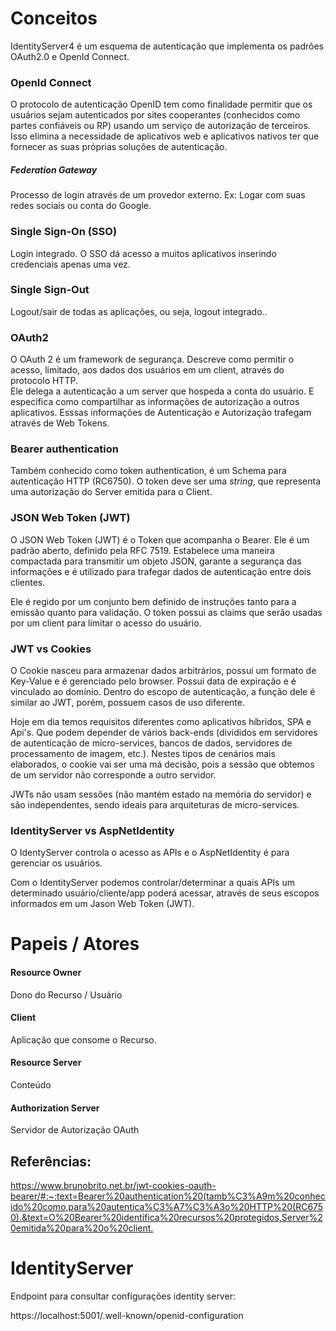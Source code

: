 # Conceitos

IdentityServer4 é um esquema de autenticação que implementa os padrões OAuth2.0 e OpenId Connect.


### OpenId Connect 
O protocolo de autenticação OpenID tem como finalidade permitir que os usuários sejam autenticados por sites cooperantes (conhecidos como partes confiáveis ou RP) usando um serviço de autorização de terceiros.  
Isso elimina a necessidade de aplicativos web e aplicativos nativos ter que fornecer as suas próprias soluções de autenticação.

##### Federation Gateway
Processo de login através de um provedor externo. Ex: Logar com suas redes sociais ou conta do Google.


### Single Sign-On (SSO)
Login integrado. O SSO dá acesso a muitos aplicativos inserindo credenciais apenas uma vez.

### Single Sign-Out
Logout/sair de todas as aplicações, ou seja, logout integrado..


### OAuth2
O OAuth 2 é um framework de segurança. Descreve como permitir o acesso, limitado, aos dados dos usuários em um client, através do protocolo HTTP.  
Ele delega a autenticação a um server que hospeda a conta do usuário. E especifica como compartilhar as informações de autorização a outros aplicativos. Esssas informações de Autenticação e Autorização trafegam através de Web Tokens. 


### Bearer authentication 
Também conhecido como token authentication, é um Schema para autenticação HTTP (RC6750). O token deve ser uma _string_, que
representa uma autorização do Server emitida para o Client.


### JSON Web Token (JWT) 
O JSON Web Token (JWT) é o Token que acompanha o Bearer. Ele é um padrão aberto, definido pela RFC 7519. Estabelece uma maneira compactada para transmitir um objeto JSON, garante a segurança das informações e é utilizado para trafegar dados de autenticação entre dois clientes.

Ele é regido por um conjunto bem definido de instruções tanto para a emissão quanto para validação. O token possui as claims que serão usadas por um client para limitar o acesso do usuário.


### JWT vs Cookies
O Cookie nasceu para armazenar dados arbitrários, possui um formato de Key-Value e é gerenciado pelo browser. Possui data de expiração e é vinculado ao domínio. Dentro do escopo de autenticação, a função dele é similar ao JWT, porém, possuem casos de uso diferente.

Hoje em dia temos requisitos diferentes como aplicativos híbridos, SPA e Api's. Que podem depender de vários back-ends (divididos em servidores de autenticação de micro-services, bancos de dados, servidores de processamento de imagem, etc.). Nestes tipos de cenários mais elaborados, o cookie vai ser uma má decisão, pois a sessão que obtemos de um servidor não corresponde a outro servidor.

JWTs não usam sessões (não mantém estado na memória do servidor) e são independentes, sendo ideais para arquiteturas de micro-services.





### IdentityServer vs AspNetIdentity
O IdentyServer controla o acesso as APIs e o AspNetIdentity é para gerenciar os usuários.

Com o IdentityServer podemos controlar/determinar a quais APIs um determinado usuário/cliente/app poderá acessar, através de seus escopos informados em um Jason Web Token (JWT).


# Papeis / Atores
#### Resource Owner 
Dono do Recurso / Usuário

#### Client
Aplicação que consome o Recurso.

#### Resource Server
Conteúdo 

#### Authorization Server
Servidor de Autorização OAuth






## Referências:
<https://www.brunobrito.net.br/jwt-cookies-oauth-bearer/#:~:text=Bearer%20authentication%20(tamb%C3%A9m%20conhecido%20como,para%20autentica%C3%A7%C3%A3o%20HTTP%20(RC6750).&text=O%20Bearer%20identifica%20recursos%20protegidos,Server%20emitida%20para%20o%20client.>


# IdentityServer

Endpoint para consultar configurações identity server:

https://localhost:5001/.well-known/openid-configuration





 
